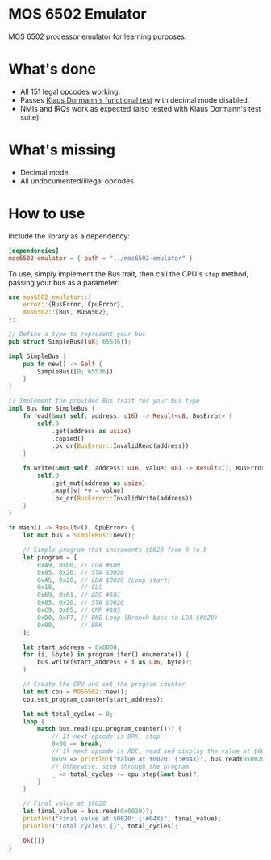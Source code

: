 # MOS 6502 Emulator

MOS 6502 processor emulator for learning purposes.

# What's done #
- All 151 legal opcodes working.
- Passes [Klaus Dormann's functional test](https://github.com/Klaus2m5/6502_65C02_functional_tests) with decimal mode disabled.
- NMIs and IRQs work as expected (also tested with Klaus Dormann's test suite).

# What's missing #
- Decimal mode.
- All undocumented/illegal opcodes.

# How to use #
Include the library as a dependency:
```toml
[dependencies]
mos6502-emulator = { path = "../mos6502-emulator" }
```

To use, simply implement the Bus trait, then call the CPU's `step` method, passing your bus as a parameter:
```rust
use mos6502_emulator::{
    error::{BusError, CpuError},
    mos6502::{Bus, MOS6502},
};

// Define a type to represent your bus
pub struct SimpleBus([u8; 65536]);

impl SimpleBus {
    pub fn new() -> Self {
        SimpleBus([0; 65536])
    }
}

// Implement the provided Bus trait for your bus type
impl Bus for SimpleBus {
    fn read(&mut self, address: u16) -> Result<u8, BusError> {
        self.0
            .get(address as usize)
            .copied()
            .ok_or(BusError::InvalidRead(address))
    }

    fn write(&mut self, address: u16, value: u8) -> Result<(), BusError> {
        self.0
            .get_mut(address as usize)
            .map(|v| *v = value)
            .ok_or(BusError::InvalidWrite(address))
    }
}

fn main() -> Result<(), CpuError> {
    let mut bus = SimpleBus::new();

    // Simple program that increments $0020 from 0 to 5
    let program = [
        0xA9, 0x00, // LDA #$00
        0x85, 0x20, // STA $0020
        0xA5, 0x20, // LDA $0020 (Loop start)
        0x18,       // CLC
        0x69, 0x01, // ADC #$01
        0x85, 0x20, // STA $0020
        0xC9, 0x05, // CMP #$05
        0xD0, 0xF7, // BNE Loop (Branch back to LDA $0020)
        0x00,       // BRK
    ];

    let start_address = 0x8000;
    for (i, &byte) in program.iter().enumerate() {
        bus.write(start_address + i as u16, byte)?;
    }

    // Create the CPU and set the program counter
    let mut cpu = MOS6502::new();
    cpu.set_program_counter(start_address);

    let mut total_cycles = 0;
    loop {
        match bus.read(cpu.program_counter())? {
            // If next opcode is BRK, stop
            0x00 => break,
            // If next opcode is ADC, read and display the value at $0020
            0x69 => println!("Value at $0020: {:#04X}", bus.read(0x0020)?),
            // Otherwise, step through the program
            _ => total_cycles += cpu.step(&mut bus)?,
        }
    }

    // Final value at $0020
    let final_value = bus.read(0x0020)?;
    println!("Final value at $0020: {:#04X}", final_value);
    println!("Total cycles: {}", total_cycles);

    Ok(())
}
```